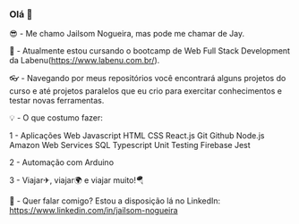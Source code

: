 ### Olá 👋

😎 - Me chamo Jailsom Nogueira, mas pode me chamar de Jay.

🧠 - Atualmente estou cursando o bootcamp de Web Full Stack Development da Labenu(https://www.labenu.com.br/).

👓 - Navegando por meus repositórios você encontrará alguns projetos do curso e até projetos paralelos que eu crio para exercitar conhecimentos e testar novas ferramentas.

💡 - O que costumo fazer:

1 - Aplicações Web
Javascript
HTML
CSS
React.js
Git
Github
Node.js
Amazon Web Services
SQL
Typescript
Unit Testing
Firebase
Jest

2 - Automação com Arduino

3 - Viajar✈, viajar🌍 e viajar muito!🪂

📮 - Quer falar comigo? Estou a disposição lá no LinkedIn: https://www.linkedin.com/in/jailsom-nogueira
